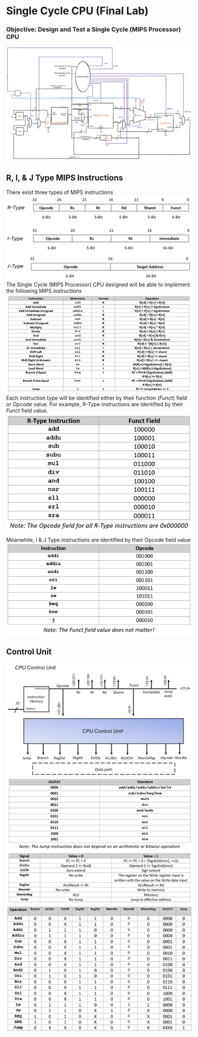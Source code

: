 # Single Cycle CPU (Final Lab)
### Objective: Design and Test a Single Cycle (MIPS Processor) CPU

![Single Cycle CPU](https://github.com/NeonVulture/CSC342_343/blob/main/Labs/Single-Cycle-CPU/Images/Single_Cycle_CPU.PNG)

## R, I, & J Type MIPS Instructions

There exist three types of MIPS instructions
![Breakdown of MIPS Instructions](https://github.com/NeonVulture/CSC342_343/blob/main/Labs/Single-Cycle-CPU/Images/Instructions_Breakdown.PNG)
The Single Cycle (MIPS Processor) CPU designed will be able to implement the following MIPS instructions
![MIPS Instructions List](https://github.com/NeonVulture/CSC342_343/blob/main/Labs/Single-Cycle-CPU/Images/CPU_Instructions_Breakdown.PNG)
Each instruction type will be identified either by their function (*Funct*) field or *Opcode* value. For example, R-Type instructions are identified by their *Funct* field value.
![Summary of R-Type Function Fields](https://github.com/NeonVulture/CSC342_343/blob/main/Labs/Single-Cycle-CPU/Images/R-Type_Function_Field_Summary.PNG)

Meanwhile, I & J Type instructions are identified by their Opcode field value
![Summary of I&J Type Opcode Fields](https://github.com/NeonVulture/CSC342_343/blob/main/Labs/Single-Cycle-CPU/Images/I&J_Type_Opcode_Field_Summary.PNG)

## Control Unit
![Control Unit](https://github.com/NeonVulture/CSC342_343/blob/main/Labs/Single-Cycle-CPU/Images/Control_Unit.PNG)
![ALU Control Signals Summary](https://github.com/NeonVulture/CSC342_343/blob/main/Labs/Single-Cycle-CPU/Images/Summary_of_ALU_Control_Signals.PNG)
![Meaning of Control Signals](https://github.com/NeonVulture/CSC342_343/blob/main/Labs/Single-Cycle-CPU/Images/Meaning_of_control_signals.PNG)
![Datapaths for Control Signals](https://github.com/NeonVulture/CSC342_343/blob/main/Labs/Single-Cycle-CPU/Images/Control_Signal_Datapaths.PNG)
